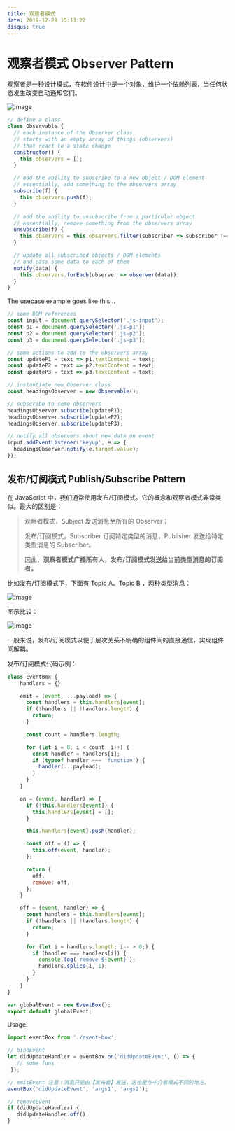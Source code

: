 ```yaml
---
title: 观察者模式
date: 2019-12-28 15:13:22
disqus: true
---
```


# 观察者模式 Observer Pattern

观察者是一种设计模式，在软件设计中是一个对象，维护一个依赖列表，当任何状态发生改变自动通知它们。

![image](https://img.imyangyong.com/blog/2019-12-23%2009-35-49.png)

```javascript
// define a class
class Observable {
  // each instance of the Observer class
  // starts with an empty array of things (observers)
  // that react to a state change
  constructor() {
    this.observers = [];
  }

  // add the ability to subscribe to a new object / DOM element
  // essentially, add something to the observers array
  subscribe(f) {
    this.observers.push(f);
  }

  // add the ability to unsubscribe from a particular object
  // essentially, remove something from the observers array
  unsubscribe(f) {
    this.observers = this.observers.filter(subscriber => subscriber !== f);
  }

  // update all subscribed objects / DOM elements
  // and pass some data to each of them
  notify(data) {
    this.observers.forEach(observer => observer(data));
  }
}
```

The usecase example goes like this…

```javascript
// some DOM references
const input = document.querySelector('.js-input');
const p1 = document.querySelector('.js-p1');
const p2 = document.querySelector('.js-p2');
const p3 = document.querySelector('.js-p3');

// some actions to add to the observers array
const updateP1 = text => p1.textContent = text;
const updateP2 = text => p2.textContent = text;
const updateP3 = text => p3.textContent = text;

// instantiate new Observer class
const headingsObserver = new Observable();

// subscribe to some observers
headingsObserver.subscribe(updateP1);
headingsObserver.subscribe(updateP2);
headingsObserver.subscribe(updateP3);

// notify all observers about new data on event
input.addEventListener('keyup', e => {
  headingsObserver.notify(e.target.value);
});
```

## 发布/订阅模式 Publish/Subscribe Pattern

在 JavaScript 中，我们通常使用发布/订阅模式。它的概念和观察者模式非常类似。最大的区别是：

> 观察者模式，Subject 发送消息至所有的 Observer；
>
> 发布/订阅模式，Subscriber 订阅特定类型的消息，Publisher 发送给特定类型消息的 Subscriber。
>
> 因此，**观察者模式广播所有人，发布/订阅模式发送给当前类型消息的订阅者。**

比如发布/订阅模式下，下面有 Topic A、Topic B ，两种类型消息：

![image](https://img.imyangyong.com/blog/2019-12-23%2013-43-12.png)

图示比较：

![image](https://img.imyangyong.com/blog/2019-12-23%2013-46-27.png)

一般来说，发布/订阅模式以便于层次关系不明确的组件间的直接通信，实现组件间解耦。

发布/订阅模式代码示例：

```javascript
class EventBox {
    handlers = {}

    emit = (event, ...payload) => {
      const handlers = this.handlers[event];
      if (!handlers || !handlers.length) {
        return;
      }

      const count = handlers.length;

      for (let i = 0; i < count; i++) {
        const handler = handlers[i];
        if (typeof handler === 'function') {
          handler(...payload);
        }
      }
    }

    on = (event, handler) => {
      if (!this.handlers[event]) {
        this.handlers[event] = [];
      }

      this.handlers[event].push(handler);

      const off = () => {
        this.off(event, handler);
      };

      return {
        off,
        remove: off,
      };
    }

    off = (event, handler) => {
      const handlers = this.handlers[event];
      if (!handlers || !handlers.length) {
        return;
      }

      for (let i = handlers.length; i-- > 0;) {
        if (handler === handlers[i]) {
          console.log(`remove ${event}`);
          handlers.splice(i, 1);
        }
      }
    }
}

var globalEvent = new EventBox();
export default globalEvent;
```

Usage:

```javascript
import eventBox from './event-box';

// bindEvent
let didUpdateHandler = eventBox.on('didUpdateEvent', () => {
   // some funs
 });

// emitEvent 注意！消息只能由【发布者】发送，这也是与中介者模式不同的地方。
eventBox('didUpdateEvent', 'args1', 'args2');

// removeEvent
if (didUpdateHandler) {
   didUpdateHandler.off();
}
```

